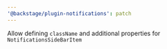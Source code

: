 ```yaml
---
'@backstage/plugin-notifications': patch
---
```


Allow defining `className` and additional properties for `NotificationsSideBarItem`
